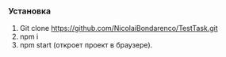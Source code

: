 ### Установка
1. Git clone https://github.com/NicolaiBondarenco/TestTask.git
2. npm i
3. npm start (откроет проект в браузере).
